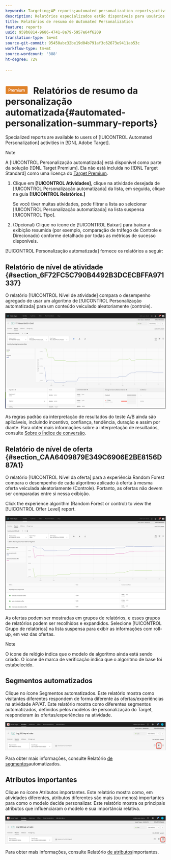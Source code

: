 ```yaml
---
keywords: Targeting;AP reports;automated personalization reports;activity level report;offer level report;offer detail report
description: Relatórios especializados estão disponíveis para usuários do Automated Personalization atividade no Adobe Target.
title: Relatórios de resumo de Automated Personalization
feature: reports
uuid: 959b6814-9686-4741-8a79-5957e64f6209
translation-type: tm+mt
source-git-commit: 95450abc32be19d04b791af3c62673e9411ab53c
workflow-type: tm+mt
source-wordcount: '388'
ht-degree: 72%

---
```



# ![PREMIUM](/help/assets/premium.png) Relatórios de resumo da personalização automatizada{#automated-personalization-summary-reports}

Specialized reports are available to users of [!UICONTROL Automated Personalization] activities in [!DNL Adobe Target].

>[!NOTE]
>
>A [!UICONTROL Personalização automatizada] está disponível como parte da solução [!DNL Target Premium]. Ela não está incluída no [!DNL Target Standard] como uma licença do [Target Premium](/help/c-intro/intro.md#premium).

1. Clique em **[!UICONTROL Atividades]**, clique na atividade desejada de [!UICONTROL Personalização automatizada] da lista, em seguida, clique na guia **[!UICONTROL Relatórios.]**

   Se você tiver muitas atividades, pode filtrar a lista ao selecionar [!UICONTROL Personalização automatizada] na lista suspensa [!UICONTROL Tipo].

1. (Opcional) Clique no ícone de [!UICONTROL Baixar] para baixar a exibição resumida (por exemplo, comparação de tráfego de Controle e Direcionado) conforme detalhado por todas as métricas de sucesso disponíveis.

[!UICONTROL Personalização automatizada] fornece os relatórios a seguir:

## Relatório de nível de atividade {#section_6F72FC5C790B4492B3DCECBFFA971337}

O relatório [!UICONTROL Nível de atividade] compara o desempenho agregado de usar um algoritmo de [!UICONTROL Personalização automatizada] para um conteúdo veiculado aleatoriamente (controle).

![Relatório de nível de atividade](/help/c-reports/assets/box_plot_ap.png)

As regras padrão da interpretação de resultados do teste A/B ainda são aplicáveis, incluindo incentivo, confiança, tendência, duração e assim por diante. Para obter mais informações sobre a interpretação de resultados, consulte  [Sobre o Índice de conversão](/help/c-reports/conversion-rate.md#concept_2D9FEDE8F94A485DAC86D611BFBDC844).

## Relatório de nível de oferta {#section_CAA6409879E349C6906E2BE8156D87A1}

O relatório [!UICONTROL Nível da oferta] para a experiência Random Forest compara o desempenho de cada algoritmo aplicado à oferta à mesma oferta veiculada aleatoriamente (Controle). Portanto, as ofertas não devem ser comparadas entre si nessa exibição.

Click the experience algorithm (Random Forest or control) to view the [!UICONTROL Offer Level] report.

![](assets/ap_OfferLevelRpt.png)

As ofertas podem ser mostradas em grupos de relatórios, e esses grupos de relatórios podem ser recolhidos e expandidos. Selecione [!UICONTROL Grupo de relatórios] na lista suspensa para exibir as informações com roll-up, em vez das ofertas.

>[!NOTE]
>
>O ícone de relógio indica que o modelo de algoritmo ainda está sendo criado. O ícone de marca de verificação indica que o algoritmo de base foi estabelecido.

## Segmentos automatizados

Clique no ícone Segmentos  automatizados. Este relatório mostra como visitantes diferentes respondem de forma diferente às ofertas/experiências na atividade AP/AT. Este relatório mostra como diferentes segmentos automatizados, definidos pelos modelos de personalização do Target, responderam às ofertas/experiências na atividade.

![Ícone Segmentos automatizados](/help/c-reports/assets/icon-automated-sements-ap.png)

Para obter mais informações, consulte Relatório [de segmentos](/help/c-reports/c-personalization-insights-reports/automated-segments-report.md)automatizados.

## Atributos importantes

Clique no ícone Atributos  importantes. Este relatório mostra como, em atividades diferentes, atributos diferentes são mais (ou menos) importantes para como o modelo decide personalizar. Este relatório mostra os principais atributos que influenciaram o modelo e sua importância relativa.

![Ícone de atributos importantes](/help/c-reports/assets/icon-important-attributes-ap.png)

Para obter mais informações, consulte Relatório [de atributos](/help/c-reports/c-personalization-insights-reports/important-attributes-report.md)importantes.
